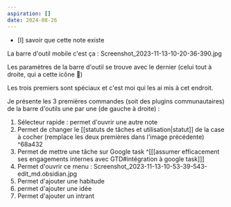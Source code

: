 ```yaml
---
aspiration: []
date: 2024-08-26
---
```

- [I] savoir que cette note existe

La barre d'outil mobile c'est ça :
Screenshot_2023-11-13-10-20-36-390.jpg

Les paramètres de la barre d'outil se trouve avec le dernier (celui tout à droite, qui a cette icône 🔧)

Les trois premiers sont spéciaux et c'est moi qui les ai mis à cet endroit.

Je présente les 3 premières commandes (soit des plugins communautaires) de la barre d'outils une par une (de gauche à droite) :
1. Sélecteur rapide : permet d'ouvrir une autre note
2. Permet de changer le [[statuts de tâches et utilisation|statut]] de la case à cocher (remplace les deux premières dans l'image précédente) ^68a432
3. Permet de mettre une tâche sur Google task ^[[[assumer efficacement ses engagements internes avec GTD#intégration à google task]]]
4. Permet d'ouvrir ce menu : Screenshot_2023-11-13-10-53-39-543-edit_md.obsidian.jpg
5. Permet d'ajouter une habitude 
6. permet d'ajouter une idée
7. Permet d'ajouter un intrant